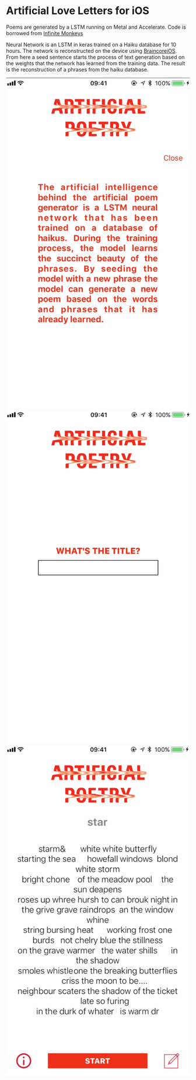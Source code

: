 # Artificial Love Letters for iOS
Poems are generated by a LSTM running on Metal and Accelerate.
Code is borrowed from [Infinite Monkeys](https://github.com/craigomac/InfiniteMonkeys/tree/master/InfiniteMonkeys)

Neural Network is an LSTM in keras trained on a Haiku database for 10 hours. The network is reconstructed on the device using
[BraincoreiOS](https://github.com/aleph7/BrainCore). From here a seed sentence starts the process of text generation based on the 
weights that the network has learned from the training data. The result is the reconstruction of a phrases from the haiku database.


![alt text](https://raw.githubusercontent.com/tothepoweroftom/ArtificialLove/master/Images/screen2.png)
![alt text](https://raw.githubusercontent.com/tothepoweroftom/ArtificialLove/master/Images/screen1.png)
![alt text](https://raw.githubusercontent.com/tothepoweroftom/ArtificialLove/master/Images/screen3.png)

